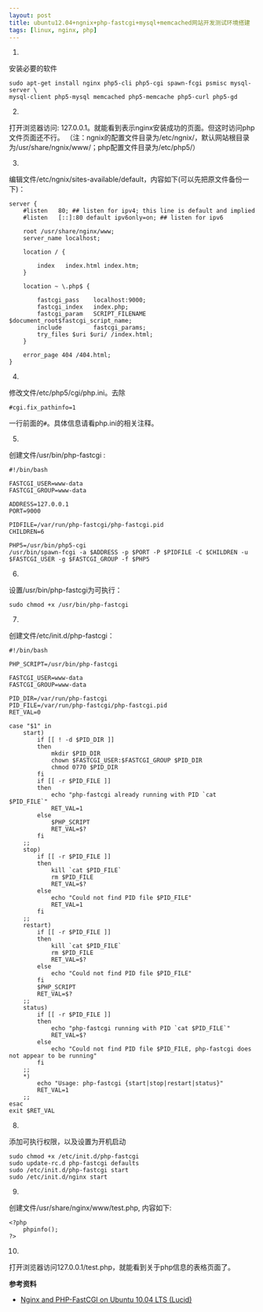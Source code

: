 ```yaml
---
layout: post
title: ubuntu12.04+ngnix+php-fastcgi+mysql+memcached网站开发测试环境搭建
tags: [linux, nginx, php]
---
```


1.
安装必要的软件

    sudo apt-get install nginx php5-cli php5-cgi spawn-fcgi psmisc mysql-server \
    mysql-client php5-mysql memcached php5-memcache php5-curl php5-gd

2.
打开浏览器访问: 127.0.0.1。就能看到表示nginx安装成功的页面。但这时访问php文件页面还不行。
（注：ngnix的配置文件目录为/etc/ngnix/，默认网站根目录为/usr/share/ngnix/www/；php配置文件目录为/etc/php5/）

3.
编辑文件/etc/ngnix/sites-available/default，内容如下(可以先把原文件备份一下)：

    server {
        #listen   80; ## listen for ipv4; this line is default and implied
        #listen   [::]:80 default ipv6only=on; ## listen for ipv6
        
        root /usr/share/nginx/www;
        server_name localhost;
        
        location / {
                
            index   index.html index.htm;
        }
        
        location ~ \.php$ {
            
            fastcgi_pass    localhost:9000;
            fastcgi_index   index.php;
            fastcgi_param   SCRIPT_FILENAME $document_root$fastcgi_script_name;
            include         fastcgi_params;
            try_files $uri $uri/ /index.html;
        }

        error_page 404 /404.html;
    }
4.
修改文件/etc/php5/cgi/php.ini。去除

    #cgi.fix_pathinfo=1
一行前面的`#`。具体信息请看php.ini的相关注释。

5.
创建文件/usr/bin/php-fastcgi :

    #!/bin/bash

    FASTCGI_USER=www-data
    FASTCGI_GROUP=www-data

    ADDRESS=127.0.0.1
    PORT=9000

    PIDFILE=/var/run/php-fastcgi/php-fastcgi.pid
    CHILDREN=6
    
    PHP5=/usr/bin/php5-cgi
    /usr/bin/spawn-fcgi -a $ADDRESS -p $PORT -P $PIDFILE -C $CHILDREN -u $FASTCGI_USER -g $FASTCGI_GROUP -f $PHP5
6.
设置/usr/bin/php-fastcgi为可执行：

    sudo chmod +x /usr/bin/php-fastcgi
7.
创建文件/etc/init.d/php-fastcgi：

    #!/bin/bash
    
    PHP_SCRIPT=/usr/bin/php-fastcgi
    
    FASTCGI_USER=www-data
    FASTCGI_GROUP=www-data
    
    PID_DIR=/var/run/php-fastcgi
    PID_FILE=/var/run/php-fastcgi/php-fastcgi.pid
    RET_VAL=0
    
    case "$1" in
        start)
            if [[ ! -d $PID_DIR ]]
            then
                mkdir $PID_DIR
                chown $FASTCGI_USER:$FASTCGI_GROUP $PID_DIR
                chmod 0770 $PID_DIR
            fi
            if [[ -r $PID_FILE ]]
            then
                echo "php-fastcgi already running with PID `cat $PID_FILE`"
                RET_VAL=1
            else
                $PHP_SCRIPT
                RET_VAL=$?
            fi
        ;;
        stop)
            if [[ -r $PID_FILE ]]
            then
                kill `cat $PID_FILE`
                rm $PID_FILE
                RET_VAL=$?
            else
                echo "Could not find PID file $PID_FILE"
                RET_VAL=1
            fi
        ;;
        restart)
            if [[ -r $PID_FILE ]]
            then
                kill `cat $PID_FILE`
                rm $PID_FILE
                RET_VAL=$?
            else
                echo "Could not find PID file $PID_FILE"
            fi
            $PHP_SCRIPT
            RET_VAL=$?
        ;;
        status)
            if [[ -r $PID_FILE ]]
            then
                echo "php-fastcgi running with PID `cat $PID_FILE`"
                RET_VAL=$?
            else
                echo "Could not find PID file $PID_FILE, php-fastcgi does not appear to be running"
            fi
        ;;
        *)
            echo "Usage: php-fastcgi {start|stop|restart|status}"
            RET_VAL=1
        ;;
    esac
    exit $RET_VAL
8.
添加可执行权限，以及设置为开机启动

    sudo chmod +x /etc/init.d/php-fastcgi
    sudo update-rc.d php-fastcgi defaults
    sudo /etc/init.d/php-fastcgi start
    sudo /etc/init.d/nginx start
9.
创建文件/usr/share/nginx/www/test.php, 内容如下:

    <?php
        phpinfo();
    ?>
10.
打开浏览器访问127.0.0.1/test.php，就能看到关于php信息的表格页面了。

**参考资料**

- [Nginx and PHP-FastCGI on Ubuntu 10.04 LTS (Lucid)](http://library.linode.com/web-servers/nginx/php-fastcgi/ubuntu-10.04-lucid)
